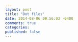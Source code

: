 ```yaml
---
layout: post
title: "Dot files"
date: 2014-08-06 09:56:03 -0400
comments: true
categories: 
published: false
---
```


